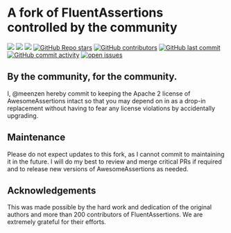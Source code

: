 # A fork of FluentAssertions controlled by the community

[![](https://img.shields.io/github/release/meenzen/AwesomeAssertions.svg?label=latest%20release&color=007edf)](https://github.com/meenzen/AwesomeAssertions/releases/latest)
[![](https://img.shields.io/nuget/dt/AwesomeAssertions.svg?label=downloads&color=007edf&logo=nuget)](https://www.nuget.org/packages/AwesomeAssertions)
[![](https://img.shields.io/librariesio/dependents/nuget/AwesomeAssertions.svg?label=dependent%20libraries)](https://libraries.io/nuget/AwesomeAssertions)
[![GitHub Repo stars](https://img.shields.io/github/stars/meenzen/AwesomeAssertions)](https://github.com/meenzen/AwesomeAssertions/stargazers)
[![GitHub contributors](https://img.shields.io/github/contributors/meenzen/AwesomeAssertions)](https://github.com/meenzen/AwesomeAssertions/graphs/contributors)
[![GitHub last commit](https://img.shields.io/github/last-commit/meenzen/AwesomeAssertions)](https://github.com/meenzen/AwesomeAssertions)
[![GitHub commit activity](https://img.shields.io/github/commit-activity/m/meenzen/AwesomeAssertions)](https://github.com/meenzen/AwesomeAssertions/graphs/commit-activity)
[![open issues](https://img.shields.io/github/issues/meenzen/AwesomeAssertions)](https://github.com/meenzen/AwesomeAssertions/issues)

## By the community, for the community.

I, @meenzen hereby commit to keeping the Apache 2 license of AwesomeAssertions intact so that you may depend on in as a
drop-in replacement without having to fear any license violations by accidentally upgrading.

## Maintenance

Please do not expect updates to this fork, as I cannot commit to maintaining it in the future. I will do my best to
review and merge critical PRs if required and to release new versions of AwesomeAssertions as needed.

## Acknowledgements

This was made possible by the hard work and dedication of the original authors and more than 200 contributors of
FluentAssertions. We are extremely grateful for their efforts.

